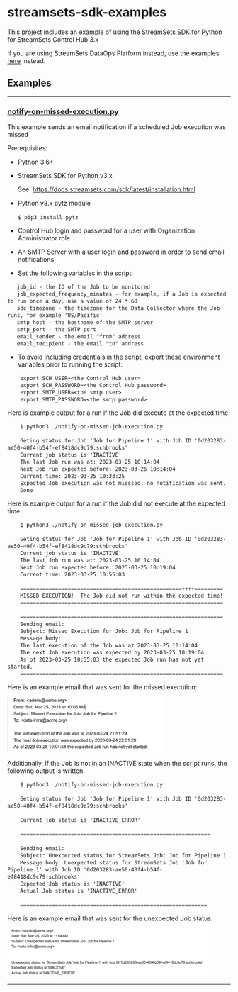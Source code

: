 # streamsets-sdk-examples

This project includes an example of using the [StreamSets SDK for Python](https://docs.streamsets.com/sdk/latest/index.html) for StreamSets Control Hub 3.x

If you are using StreamSets DataOps Platform instead, use the examples [here](https://github.com/onefoursix/streamsets-dataops-sdk-examples) instead.

## Examples

<hr/>

### [notify-on-missed-execution.py](python/notify-on-missed-execution.py)

This example sends an email notification if a scheduled Job execution was missed

Prerequisites:

 - Python 3.6+

 - StreamSets SDK for Python v3.x
 
   See: https://docs.streamsets.com/sdk/latest/installation.html

 - Python v3.x pytz module
 
    <code>$ pip3  install pytz</code>

 - Control Hub login and password for a user with Organization Administrator role

 - An SMTP Server with a user login and password in order to send email notifications

 - Set the following variables in the script:
 ````
    job_id - the ID of the Job to be monitored
    job_expected_frequency_minutes - for example, if a Job is expected to run once a day, use a value of 24 * 60
    sdc_timezone - the timezone for the Data Collector where the Job runs, for example 'US/Pacific'
    smtp_host - the hostname of the SMTP server
    smtp_port - the SMTP port
    email_sender - the email "from" address
    email_recipient - the email "to" address
````

 - To avoid including credentials in the script, export these environment variables
   prior to running the script:
````
    export SCH_USER=<the Control Hub user>
    export SCH_PASSWORD=<the Control Hub password>
    export SMTP_USER=<the smtp user>
    export SMTP_PASSWORD=<the smtp password>
````

Here is example output for a run if the Job did execute at the expected time:

````
    $ python3 ./notify-on-missed-job-execution.py

    Geting status for Job 'Job for Pipeline 1' with Job ID '0d203283-ae50-40f4-b54f-ef8418dc9c79:schbrooks'
    Current job status is 'INACTIVE'
    The last Job run was at: 2023-03-25 10:14:04
    Next Job run expected before: 2023-03-26 10:14:04
    Current time: 2023-03-25 10:33:25
    Expected Job execution was not misssed; no notification was sent.
    Done
````

Here is example output for a run if the Job did not execute at the expected time:
````
    $ python3 ./notify-on-missed-job-execution.py

    Geting status for Job 'Job for Pipeline 1' with Job ID '0d203283-ae50-40f4-b54f-ef8418dc9c79:schbrooks'
    Current job status is 'INACTIVE'
    The last Job run was at: 2023-03-25 10:14:04
    Next Job run expected before: 2023-03-25 10:19:04
    Current time: 2023-03-25 10:55:03

    ===================================================++++=========
    MISSED EXECUTION!  The Job did not run within the expected time!
    ================================================================

    ================================================================
    Sending email:
    Subject: Missed Execution for Job: Job for Pipeline 1
    Message body:
    The last execution of the Job was at 2023-03-25 10:14:04
    The next Job execution was expected by 2023-03-25 10:19:04
    As of 2023-03-25 10:55:03 the expected Job run has not yet started.
    ================================================================
````

Here is an example email that was sent for the missed execution:

<img src="images/missed-execution-email.png" alt="missed execution email" width="70%">


Additionally, if the Job is not in an INACTIVE state when the script runs, the following output is written:
````
    $ python3 ./notify-on-missed-job-execution.py

    Geting status for Job 'Job for Pipeline 1' with Job ID '0d203283-ae50-40f4-b54f-ef8418dc9c79:schbrooks'

    Current job status is 'INACTIVE_ERROR'

    ============================================================

    Sending email:
    Subject: Unexpected status for StreamSets Job: Job for Pipeline 1
    Message body: Unexpected status for StreamSets Job 'Job for Pipeline 1' with Job ID '0d203283-ae50-40f4-b54f-ef8418dc9c79:schbrooks'
    Expected Job status is 'INACTIVE'
    Actual Job status is 'INACTIVE_ERROR'

    ===========================================================
````
Here is an example email that was sent for the unexpected Job status:

<img src="images/unexpected-status-email.png" alt="unexpected status email" width="90%">



<hr/>

